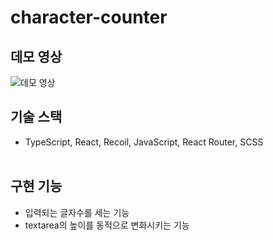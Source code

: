 # character-counter

## 데모 영상

<img src="https://user-images.githubusercontent.com/66675699/185364170-be3455e4-2046-40eb-a6d2-4fcab0177f86.gif" alt="데모 영상"/>
<br>

## 기술 스택

- TypeScript, React, Recoil, JavaScript, React Router, SCSS
  <br><br>

## 구현 기능

- 입력되는 글자수를 세는 기능
- textarea의 높이를 동적으로 변화시키는 기능
